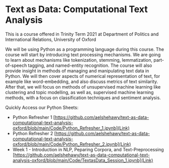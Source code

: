 # Text as Data: Computational Text Analysis
This is a course offered in Trinity Term 2021 at Department of Politics and International Relations, University of Oxford


We will be using Python as a programming language during this course.
The course will start by introducing text processing mechanisms. We are going to learn about mechanisms like tokenization, stemming, lemmatization, part-of-speech tagging, and named-entity recognition.
The course will also provide insight in methods of managing and manipulating text data in Python.
We will then cover aspects of numerical representation of text, for example like word-embedding, and also discuss metrics of text similarity.
After that, we will focus on methods of unsupervised machine learning like clustering and topic modelling, as well as, supervised machine learning methods, with a focus on classification techniques and sentiment analysis.

Quickly Access our Python Sheets:

- Python Refresher 1 [https://github.com/aelshehawy/text-as-data-computational-text-analysis-oxford/blob/main/Code/Python_Refresher_1.ipynb](Link)
- Python Refresher 2 [https://github.com/aelshehawy/text-as-data-computational-text-analysis-oxford/blob/main/Code/Python_Refresher_2.ipynb](Link)
- Week 1 - Introduction in NLP, Peparing Corpora, and Text-Preprocessing [https://github.com/aelshehawy/text-as-data-computational-text-analysis-oxford/blob/main/Code/TextasData_Session_1.ipynb](Link)



